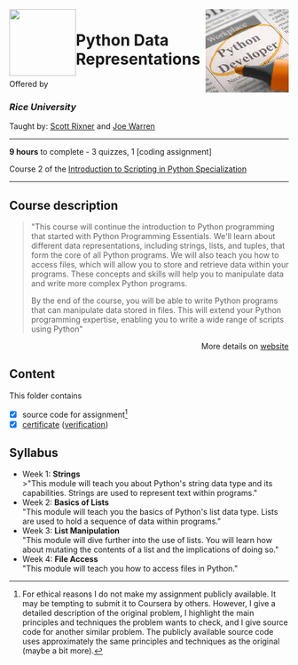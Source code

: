 <a href="https://www.coursera.org/learn/python-representation">
  <img src="/img/Introduction_to_Scripting_in_Python_Specialization_logo.avif" width="150" align="right">
</a>

<img src="https://upload.wikimedia.org/wikipedia/en/7/7d/Rice_Logo_280_Blue.svg" width="120" height="120" align="left">

# Python Data Representations

Offered by 
### *Rice University*

Taught by: [Scott Rixner](https://www.coursera.org/instructor/~726142) and [Joe Warren](https://www.coursera.org/instructor/~527518)

---

**9 hours** to complete - 3 quizzes, 1 [coding assignment]

Course 2 of the [Introduction to Scripting in Python Specialization](../) 

---

## Course description

>"This course will continue the introduction to Python programming that started with Python Programming Essentials. We'll learn about different data representations, including strings, lists, and tuples, that form the core of all Python programs. We will also teach you how to access files, which will allow you to store and retrieve data within your programs. These concepts and skills will help you to manipulate data and write more complex Python programs.
>
>By the end of the course, you will be able to write Python programs that can manipulate data stored in files. This will extend your Python programming expertise, enabling you to write a wide range of scripts using Python"

<p align="right">More details on <a href="https://www.coursera.org/learn/python-representation">website</a></p>

## Content
This folder contains 
- [x] source code for assignment[^1]
- [x] [certificate](./Certificate/certificate.pdf) ([verification](certificate_link))

## Syllabus
- Week 1: **Strings** <br> >"This module will teach you about Python's string data type and its capabilities. Strings are used to represent text within programs."
- Week 2: **Basics of Lists** <br> "This module will teach you the basics of Python's list data type. Lists are used to hold a sequence of data within programs."
- Week 3: **List Manipulation** <br> "This module will dive further into the use of lists. You will learn how about mutating the contents of a list and the implications of doing so."
- Week 4: **File Access** <br> "This module will teach you how to access files in Python."

[^1]: For ethical reasons I do not make my assignment publicly available. It may be tempting to submit it to Coursera by others. However, I give a detailed description of the original problem, I highlight the main principles and techniques the problem wants to check, and I give source code for another similar problem. The publicly available source code uses approximately the same principles and techniques as the original (maybe a bit more). 
